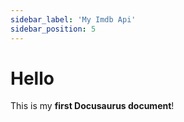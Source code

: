 ```yaml
---
sidebar_label: 'My Imdb Api'
sidebar_position: 5
---
```


# Hello

This is my **first Docusaurus document**!
